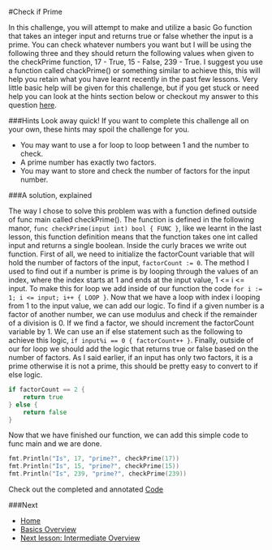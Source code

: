#Check if Prime

In this challenge, you will attempt to make and utilize a basic Go function that takes an integer input and returns true or false whether the input is a prime. You can check whatever numbers you want but I will be using the following three and they should return the following values when given to the checkPrime function, 17 - True, 15 - False, 239 - True. I suggest you use a function called chackPrime() or something similar to achieve this, this will help you retain what you have learnt recently in the past few lessons. Very little basic help will be given for this challenge, but if you get stuck or need help you can look at the hints section below or checkout my answer to this question [here](check-prime.go).

###Hints
Look away quick! If you want to complete this challenge all on your own, these hints may spoil the challenge for you.

* You may want to use a for loop to loop between 1 and the number to check.
* A prime number has exactly two factors.
* You may want to store and check the number of factors for the input number.

###A solution, explained

The way I chose to solve this problem was with a function defined outside of func main called checkPrime(). The function is defined in the following manor, `func checkPrime(input int) bool { FUNC }`, like we learnt in the last lesson, this function definition means that the function takes one int called input and returns a single boolean. Inside the curly braces we write out function. First of all, we need to initialize the factorCount variable that will hold the number of factors of the input, `factorCount := 0`.
The method I used to find out if a number is prime is by looping through the values of an index, where the index starts at 1 and ends at the input value, 1 <= i <= input. To make this for loop we add inside of our function the code `for i := 1; i <= input; i++ { LOOP }`. Now that we have a loop with index i looping from 1 to the input value, we can add our logic. To find if a given number is a factor of another number, we can use modulus and check if the remainder of a division is 0. If we find a factor, we should increment the factorCount variable by 1. We can use an if else statement such as the following to achieve this logic, `if input%i == 0 { factorCount++ }`.
Finally, outside of our for loop we should add the logic that returns true or false based on the number of factors. As I said earlier, if an input has only two factors, it is a prime otherwise it is not a prime, this should be pretty easy to convert to if else logic.
```go
if factorCount == 2 {
	return true
} else {
	return false
}
```
Now that we have finished our function, we can add this simple code to func main and we are done.
```go
fmt.Println("Is", 17, "prime?", checkPrime(17))
fmt.Println("Is", 15, "prime?", checkPrime(15))
fmt.Println("Is", 239, "prime?", checkPrime(239))
```
Check out the completed and annotated [Code](check-prime.go)


###Next

* [Home](../../README.md)
* [Basics Overview](../basics.md)
* [Next lesson: Intermediate Overview](../../../intermediate/intermediate.md)
